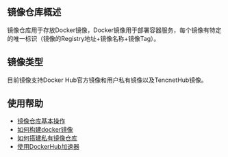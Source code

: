 ## 镜像仓库概述
镜像仓库用于存放Docker镜像，Docker镜像用于部署容器服务，每个镜像有特定的唯一标识（镜像的Registry地址+镜像名称+镜像Tag）。

## 镜像类型
目前镜像支持Docker Hub官方镜像和用户私有镜像以及TencnetHub镜像。

## 使用帮助
- [镜像仓库基本操作](http://tcecqpoc.fsphere.cn/document/product/457/9117)
- [如何构建docker镜像](http://tcecqpoc.fsphere.cn/document/product/457/9115)
- [如何搭建私有镜像仓库](http://tcecqpoc.fsphere.cn/document/product/457/9114)
- [使用DockerHub加速器](http://tcecqpoc.fsphere.cn/document/product/457/9113)

